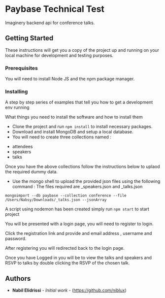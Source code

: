 # Paybase Technical Test

Imaginery backend api for conference talks.

## Getting Started

These instructions will get you a copy of the project up and running on your local machine for development and testing purposes. 

### Prerequisites

You will need to install Node JS and the npm package manager.

### Installing

A step by step series of examples that tell you how to get a development env running

What things you need to install the software and how to install them
- Clone the project and run `npm install` to install necessary packages. 
- Download and install MongoDB and setup a local database. 
- You will need to create three collections named :
	
* attendees
* speakers
* talks

Once you have the above collections follow the instructions below to uplaod the required dummy data.

- Use the mongo shell to upload the provided json files using the following command :
 The files required are _speakers.json and _talks.json

`mongoimport --db paybase --collection conference --file /Users/Nabsy/Downloads/_talks.json --jsonArray`

A script using nodemon has been created simply run `npm start` to start project

You will be presented with a login page, you will need to register to login.

Click the registration link and provide and email address , username and password.

After registering you will redirected back to the login page.

Once you have Logged in you will be to view the talks and speakers and RSVP to talks by double clicking the RSVP of the chosen talk.


## Authors

* **Nabil Elidrissi** - *Initial work* - (https://github.com/niblux)


